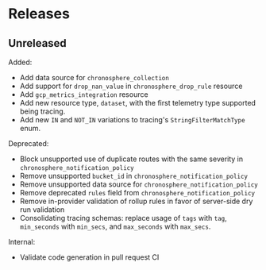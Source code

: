 # Releases

## Unreleased

Added:
- Add data source for `chronosphere_collection`
- Add support for `drop_nan_value` in `chronosphere_drop_rule` resource
- Add `gcp_metrics_integration` resource
- Add new resource type, `dataset`, with the first telemetry type supported being tracing.
- Add new `IN` and `NOT_IN` variations to tracing's `StringFilterMatchType` enum.

Deprecated:
- Block unsupported use of duplicate routes with the same severity in `chronosphere_notification_policy`
- Remove unsupported `bucket_id` in `chronosphere_notification_policy`
- Remove unsupported data source for `chronosphere_notification_policy`
- Remove deprecated `rules` field from `chronosphere_notification_policy`
- Remove in-provider validation of rollup rules in favor of server-side dry run validation
- Consolidating tracing schemas: replace usage of `tags` with `tag`, `min_seconds` with `min_secs`, and `max_seconds` with `max_secs`.

Internal:
- Validate code generation in pull request CI